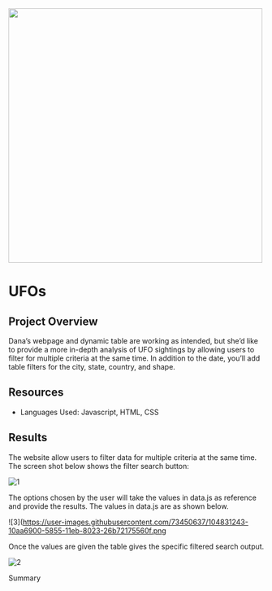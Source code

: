<img src="https://user-images.githubusercontent.com/73450637/104831284-68e16b00-5855-11eb-97e4-54da29099d0f.jpg" width="500" height="500">

# UFOs

## Project Overview

Dana’s webpage and dynamic table are working as intended, but she’d like to provide a more in-depth analysis of UFO sightings by allowing users to filter for multiple criteria at the same time. In addition to the date, you’ll add table filters for the city, state, country, and shape.

## Resources

* Languages Used: Javascript, HTML, CSS

## Results

The website allow users to filter data for multiple criteria at the same time. The screen shot below shows the filter search button:

![1](https://user-images.githubusercontent.com/73450637/104831218-cfb25480-5854-11eb-8b8e-4f3c1eccf446.png)

The options chosen by the user will take the values in data.js as reference and provide the results. The values in data.js are as shown below.

![3](https://user-images.githubusercontent.com/73450637/104831243-10aa6900-5855-11eb-8023-26b72175560f.png

Once the values are given the table gives the specific filtered search output. 

![2](https://user-images.githubusercontent.com/73450637/104831259-2d46a100-5855-11eb-9ea0-bfa99ae428b6.png)

Summary
